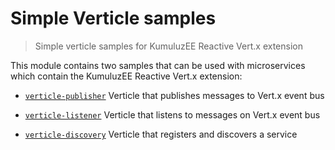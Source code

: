# Simple Verticle samples

> Simple verticle samples for KumuluzEE Reactive Vert.x extension 

This module contains two samples that can be used with microservices which contain the KumuluzEE Reactive Vert.x extension:

- [`verticle-publisher`](https://github.com/kumuluz/kumuluzee-samples/tree/master/kumuluzee-reactive-vertx//simple-verticles/verticle-publisher) Verticle that publishes messages to Vert.x event bus

- [`verticle-listener`](https://github.com/kumuluz/kumuluzee-samples/tree/master/kumuluzee-reactive-vertx/simple-verticles/verticle-listener) Verticle that listens to messages on Vert.x event bus

- [`verticle-discovery`](https://github.com/kumuluz/kumuluzee-samples/tree/master/kumuluzee-reactive-vertx/simple-verticles/verticle-discovery) Verticle that registers and discovers a service
